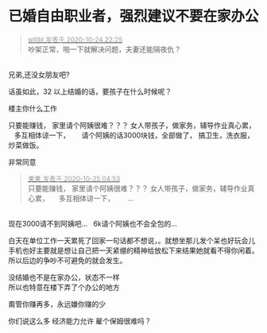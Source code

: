 # 已婚自由职业者，强烈建议不要在家办公


<div class="quote"><blockquote><font size="2"><a href="https://www.hostloc.com/forum.php?mod=redirect&amp;goto=findpost&amp;pid=9348014&amp;ptid=758127" target="_blank"><font color="#999999">wlllbl 发表于 2020-10-24 22:25</font></a></font><br />
吵架正常，啪一下就解决问题，夫妻还能隔夜仇？</blockquote></div><br />
兄弟,还没女朋友吧?

话虽如此，32 以上结婚的话，要孩子在什么时候呢？

楼主你什么工作<img id="aimg_H2K5k" onclick="zoom(this, this.src, 0, 0, 0)" class="zoom" src="https://cdn.jsdelivr.net/gh/hishis/forum-master/public/images/patch.gif" onmouseover="img_onmouseoverfunc(this)" onload="thumbImg(this)" border="0" alt="" />

只要能赚钱， 家里请个阿姨很难？？？ 女人带孩子，做家务，辅导作业真心累，&nbsp; &nbsp;&nbsp;&nbsp;多互相体谅一下，&nbsp; &nbsp;&nbsp; &nbsp;请个阿姨的话3000块钱，全部做了， 搞卫生，洗衣服，炒菜做饭。

非常同意

<div class="quote"><blockquote><font size="2"><a href="https://www.hostloc.com/forum.php?mod=redirect&amp;goto=findpost&amp;pid=9348502&amp;ptid=758127" target="_blank"><font color="#999999">果果 发表于 2020-10-25 04:53</font></a></font><br />
只要能赚钱， 家里请个阿姨很难？？？ 女人带孩子，做家务，辅导作业真心累，&nbsp; &nbsp;&nbsp;&nbsp;多互相体谅一下，&nbsp; &nbsp;&nbsp; &nbsp; ...</blockquote></div><br />
现在3000请不到阿姨吧...&nbsp; &nbsp;6k请个阿姨也不会全包的...

白天在单位工作一天累死了回家一句话都不想说，。就想坐那儿发个呆也好玩会儿手机也好主要就是想让自己把一天紧绷的精神给放松下来结果她就看不得你闲着。所以后边的争吵不可避免的就会发生。

没结婚也不是在家办公，状态不一样<br />
所以也特意在楼下弄了个办公的地方<br />


甭管你赚再多，永远嫌你赚的少

你们说这么多 经济能力允许 雇个保姆很难吗？<img src="static/image/smiley/yct/014.gif" smilieid="45" border="0" alt="" />
